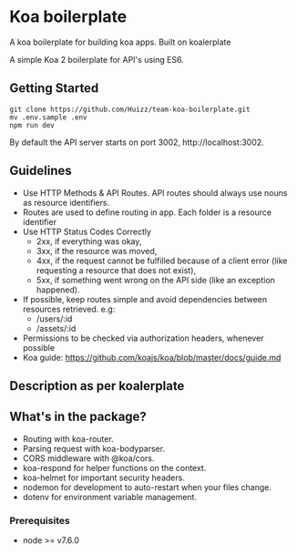 # Koa boilerplate

A koa boilerplate for building koa apps.
Built on koalerplate

A simple Koa 2 boilerplate for API's using ES6.

## Getting Started

```
git clone https://github.com/Huizz/team-koa-boilerplate.git
mv .env.sample .env
npm run dev
```

By default the API server starts on port 3002, http://localhost:3002.

## Guidelines
- Use HTTP Methods & API Routes. API routes should always use nouns as resource identifiers.
- Routes are used to define routing in app. Each folder is a  resource identifier
- Use HTTP Status Codes Correctly
    - 2xx, if everything was okay,
    - 3xx, if the resource was moved,
    - 4xx, if the request cannot be fulfilled because of a client error (like requesting a resource that does not exist),
    - 5xx, if something went wrong on the API side (like an exception happened).
- If possible, keep routes simple and avoid dependencies between resources retrieved. e.g: 
    - /users/:id
    - /assets/:id
- Permissions to be checked via authorization headers, whenever possible
- Koa guide: https://github.com/koajs/koa/blob/master/docs/guide.md

## Description as per koalerplate

## What's in the package?

* Routing with koa-router.
* Parsing request with koa-bodyparser.
* CORS middleware with @koa/cors.
* koa-respond for helper functions on the context.
* koa-helmet for important security headers.
* nodemon for development to auto-restart when your files change.
* dotenv for environment variable management.

### Prerequisites

* node >= v7.6.0